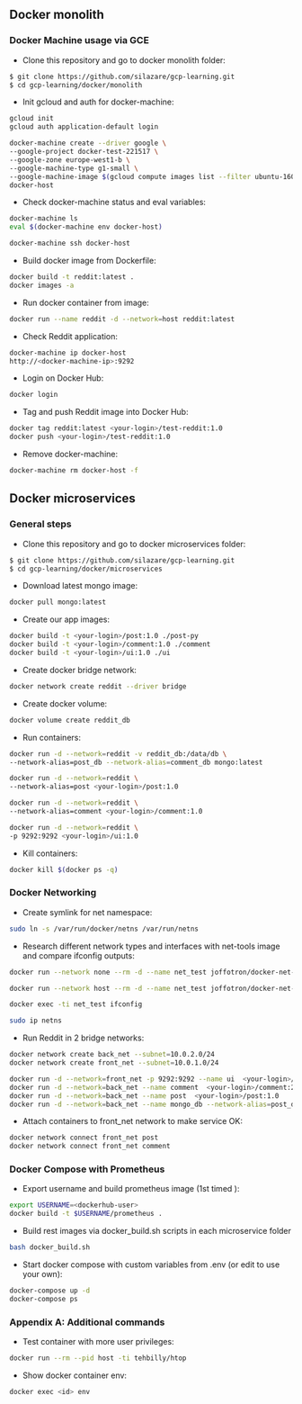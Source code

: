 ## Docker monolith

### Docker Machine usage via GCE

- Clone this repository and go to docker monolith folder:
```sh
$ git clone https://github.com/silazare/gcp-learning.git
$ cd gcp-learning/docker/monolith
```

- Init gcloud and auth for docker-machine:
```sh
gcloud init
gcloud auth application-default login

docker-machine create --driver google \
--google-project docker-test-221517 \
--google-zone europe-west1-b \
--google-machine-type g1-small \
--google-machine-image $(gcloud compute images list --filter ubuntu-1604-lts --uri) \
docker-host
```

- Check docker-machine status and eval variables:
```sh
docker-machine ls
eval $(docker-machine env docker-host)

docker-machine ssh docker-host
```

- Build docker image from Dockerfile:
```sh
docker build -t reddit:latest .
docker images -a
```

- Run docker container from image:
```sh
docker run --name reddit -d --network=host reddit:latest
```
- Check Reddit application:
```sh
docker-machine ip docker-host
http://<docker-machine-ip>:9292
```

- Login on Docker Hub:
```sh
docker login
```

- Tag and push Reddit image into Docker Hub:
```sh
docker tag reddit:latest <your-login>/test-reddit:1.0
docker push <your-login>/test-reddit:1.0
```

- Remove docker-machine:
```sh
docker-machine rm docker-host -f
```

## Docker microservices

### General steps

- Clone this repository and go to docker microservices folder:
```sh
$ git clone https://github.com/silazare/gcp-learning.git
$ cd gcp-learning/docker/microservices
```

- Download latest mongo image:
```sh
docker pull mongo:latest
```

- Create our app images:
```sh
docker build -t <your-login>/post:1.0 ./post-py
docker build -t <your-login>/comment:1.0 ./comment
docker build -t <your-login>/ui:1.0 ./ui
```

- Create docker bridge network:
```sh
docker network create reddit --driver bridge
```

- Create docker volume:
```sh
docker volume create reddit_db
```

- Run containers:
```sh
docker run -d --network=reddit -v reddit_db:/data/db \
--network-alias=post_db --network-alias=comment_db mongo:latest

docker run -d --network=reddit \
--network-alias=post <your-login>/post:1.0

docker run -d --network=reddit \
--network-alias=comment <your-login>/comment:1.0

docker run -d --network=reddit \
-p 9292:9292 <your-login>/ui:1.0
```

- Kill containers:
```sh
docker kill $(docker ps -q)
```

### Docker Networking

- Create symlink for net namespace:
```sh
sudo ln -s /var/run/docker/netns /var/run/netns
```

- Research different network types and interfaces with net-tools image and compare ifconfig outputs:
```sh
docker run --network none --rm -d --name net_test joffotron/docker-net-tools -c "sleep 100"

docker run --network host --rm -d --name net_test joffotron/docker-net-tools -c "sleep 100"

docker exec -ti net_test ifconfig

sudo ip netns
```

- Run Reddit in 2 bridge networks:
```sh
docker network create back_net --subnet=10.0.2.0/24
docker network create front_net --subnet=10.0.1.0/24

docker run -d --network=front_net -p 9292:9292 --name ui  <your-login>/ui:2.0
docker run -d --network=back_net --name comment  <your-login>/comment:2.0
docker run -d --network=back_net --name post  <your-login>/post:1.0
docker run -d --network=back_net --name mongo_db --network-alias=post_db --network-alias=comment_db mongo:latest
```
- Attach containers to front_net network to make service OK:
```sh
docker network connect front_net post
docker network connect front_net comment
```

### Docker Compose with Prometheus

- Export username and build prometheus image (1st timed ):
```sh
export USERNAME=<dockerhub-user>
docker build -t $USERNAME/prometheus .
```

- Build rest images via docker_build.sh scripts in each microservice folder
```sh
bash docker_build.sh
```

- Start docker compose with custom variables from .env (or edit to use your own):

```sh
docker-compose up -d
docker-compose ps
```

### Appendix A: Additional commands

- Test container with more user privileges:
```sh
docker run --rm --pid host -ti tehbilly/htop
```

- Show docker container env:
```sh
docker exec <id> env
```
